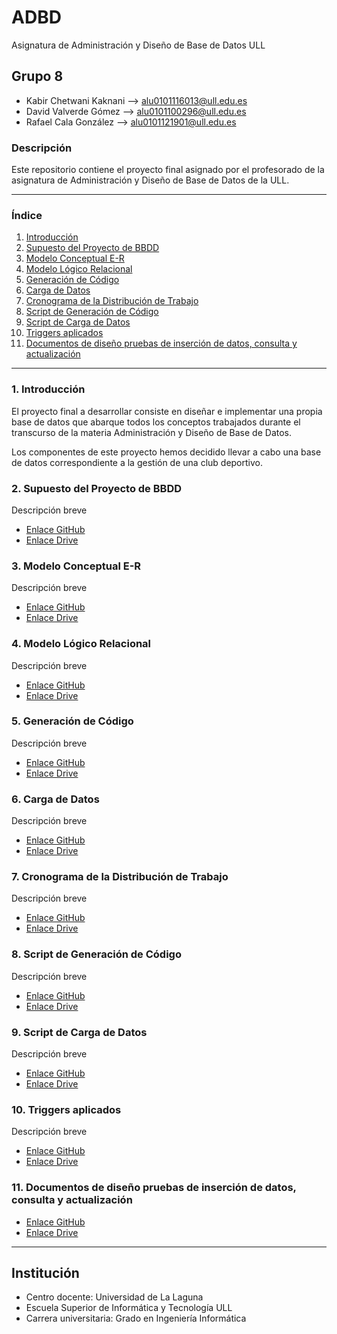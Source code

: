 # ADBD
Asignatura de Administración y Diseño de Base de Datos ULL

## Grupo 8
- Kabir Chetwani Kaknani --> <alu0101116013@ull.edu.es>
- David Valverde Gómez --> <alu0101100296@ull.edu.es>
- Rafael Cala González --> <alu0101121901@ull.edu.es>

### Descripción
Este repositorio contiene el proyecto final asignado por el profesorado de la asignatura de Administración y Diseño de Base de Datos de la ULL.

___

### Índice

1. [Introducción](#id1)
2. [Supuesto del Proyecto de BBDD](#id2)
3. [Modelo Conceptual E-R](#id3)
4. [Modelo Lógico Relacional](#id4)
5. [Generación de Código](#id5)
6. [Carga de Datos](#id6)
7. [Cronograma de la Distribución de Trabajo](#id7)
8. [Script de Generación de Código](#id8)
9. [Script de Carga de Datos](#id9)
10. [Triggers aplicados](#id10)
11. [Documentos de diseño pruebas de inserción de datos, consulta y actualización](#id11)

___


### 1. Introducción <a name="id1"></a>
El proyecto final a desarrollar consiste en diseñar e implementar una propia base de datos que abarque todos los conceptos trabajados durante el transcurso de la materia Administración y Diseño de Base de Datos.

Los componentes de este proyecto hemos decidido llevar a cabo una base de datos correspondiente a la gestión de una club deportivo.

### 2. Supuesto del Proyecto de BBDD <a name="id2"></a>
Descripción breve
- [Enlace GitHub]()
- [Enlace Drive]()
 
### 3. Modelo Conceptual E-R <a name="id3"></a>
Descripción breve
- [Enlace GitHub]()
- [Enlace Drive]()

### 4. Modelo Lógico Relacional <a name="id4"></a>
Descripción breve
- [Enlace GitHub]()
- [Enlace Drive]()

### 5. Generación de Código <a name="id5"></a>
Descripción breve
- [Enlace GitHub]()
- [Enlace Drive]()

### 6. Carga de Datos <a name="id6"></a>
Descripción breve
- [Enlace GitHub]()
- [Enlace Drive]()

### 7. Cronograma de la Distribución de Trabajo <a name="id7"></a>
Descripción breve
- [Enlace GitHub]()
- [Enlace Drive]()

### 8. Script de Generación de Código <a name="id8"></a>
Descripción breve
- [Enlace GitHub]()
- [Enlace Drive]()

### 9. Script de Carga de Datos <a name="id9"></a>
Descripción breve
- [Enlace GitHub]()
- [Enlace Drive]()

### 10. Triggers aplicados <a name="id10"></a>
Descripción breve
- [Enlace GitHub]()
- [Enlace Drive]()

### 11. Documentos de diseño pruebas de inserción de datos, consulta y actualización <a name="id11"></a>
- [Enlace GitHub]()
- [Enlace Drive]()

___

## Institución
* Centro docente: Universidad de La Laguna
* Escuela Superior de Informática y Tecnología ULL
* Carrera universitaria: Grado en Ingeniería Informática
